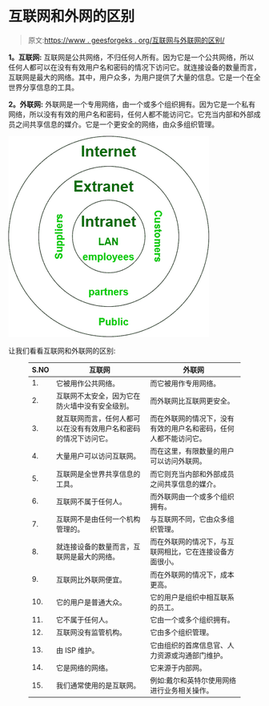 # 互联网和外网的区别

> 原文:[https://www . geesforgeks . org/互联网与外联网的区别/](https://www.geeksforgeeks.org/difference-between-internet-and-extranet/)

**1。互联网:**
互联网是公共网络，不归任何人所有。因为它是一个公共网络，所以任何人都可以在没有有效用户名和密码的情况下访问它。就连接设备的数量而言，互联网是最大的网络。其中，用户众多，为用户提供了大量的信息。它是一个在全世界分享信息的工具。

**2。外联网:**
外联网是一个专用网络，由一个或多个组织拥有。因为它是一个私有网络，所以没有有效的用户名和密码，任何人都不能访问它。它充当内部和外部成员之间共享信息的媒介。它是一个更安全的网络，由众多组织管理。

![](img/c05f1da92d6aafc67eed0262345bdc27.png)

让我们看看互联网和外联网的区别:

<figure class="table">

| S.NO | 互联网 | 外联网 |
| --- | --- | --- |
| 1. | 它被用作公共网络。 | 而它被用作专用网络。 |
| 2. | 互联网不太安全，因为它在防火墙中没有安全级别。 | 而外联网比互联网更安全。 |
| 3. | 就互联网而言，任何人都可以在没有有效用户名和密码的情况下访问它。 | 而在外联网的情况下，没有有效的用户名和密码，任何人都不能访问它。 |
| 4. | 大量用户可以访问互联网。 | 而在这里，有限数量的用户可以访问外联网。 |
| 5. | 互联网是全世界共享信息的工具。 | 而它则充当内部和外部成员之间共享信息的媒介。 |
| 6. | 互联网不属于任何人。 | 而外联网由一个或多个组织拥有。 |
| 7. | 互联网不是由任何一个机构管理的。 | 与互联网不同，它由众多组织管理。 |
| 8. | 就连接设备的数量而言，互联网是最大的网络。 | 而在外联网的情况下，与互联网相比，它在连接设备方面很小。 |
| 9. | 互联网比外联网便宜。 | 而在外联网的情况下，成本更高。 |
| 10. | 它的用户是普通大众。 | 它的用户是组织中相互联系的员工。 |
| 11. | 它不属于任何人。 | 它由一个或多个组织拥有。 |
| 12. | 互联网没有监管机构。 | 它由多个组织管理。 |
| 13. | 由 ISP 维护。 | 它由组织的首席信息官、人力资源或沟通部门维护。 |
| 14. | 它是网络的网络。 | 它来源于内部网。 |
| 15. | 我们通常使用的是互联网。 | 例如:戴尔和英特尔使用网络进行业务相关操作。 |

</figure>